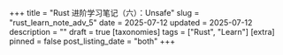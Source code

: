 +++
title = "Rust 进阶学习笔记（六）：Unsafe"
slug = "rust_learn_note_adv_5"
date = 2025-07-12
updated = 2025-07-12
description = ""
draft = true
[taxonomies]
tags = ["Rust", "Learn"]
[extra]
pinned = false
post_listing_date = "both"
+++

